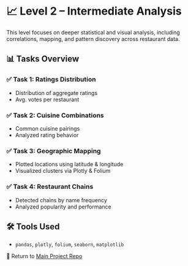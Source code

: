 # 📈 Level 2 – Intermediate Analysis

This level focuses on deeper statistical and visual analysis, including correlations, mapping, and pattern discovery across restaurant data.

## 📊 Tasks Overview

### ✅ Task 1: Ratings Distribution
- Distribution of aggregate ratings
- Avg. votes per restaurant

### ✅ Task 2: Cuisine Combinations
- Common cuisine pairings
- Analyzed rating behavior

### ✅ Task 3: Geographic Mapping
- Plotted locations using latitude & longitude
- Visualized clusters via Plotly & Folium

### ✅ Task 4: Restaurant Chains
- Detected chains by name frequency
- Analyzed popularity and performance

## 🛠️ Tools Used
- `pandas`, `plotly`, `folium`, `seaborn`, `matplotlib`

📁 Return to [Main Project Repo](../README.md)